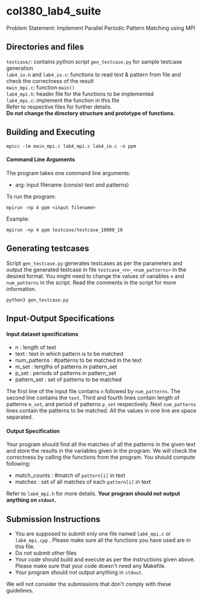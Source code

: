 # col380_lab4_suite
Problem Statement: Implement Parallel Periodic Pattern Matching using MPI

## Directories and files
`testcase/`: contains python script `gen_testcase.py` for sample testcase generation  
`lab4_io.h` and `lab4_io.c`: functions to read text & pattern from file and check the correctness of the result  
`main_mpi.c`: function `main()`  
`lab4_mpi.h`: header file for the functions to be implemented  
`lab4_mpi.c`: implement the function in this file  
Refer to respective files for further details.  
**Do not change the directory structure and prototype of functions.**

## Building and Executing
```
mpicc -lm main_mpi.c lab4_mpi.c lab4_io.c -o ppm
```
#### Command Line Arguments
The program takes one command line arguments:
- arg: input filename (consist text and patterns)  

To run the program:
```
mpirun -np 4 ppm <input filename>
```
Example:
```
mpirun -np 4 ppm testcase/testcase_10000_10
```

## Generating testcases
Script `gen_testcase.py` generates testcases as per the parameters and output the generated testcase in file `testcase_<n>_<num_patterns>` in the desired format. You might need to change the values of variables `n` and `num_patterns` in the script. Read the comments in the script for more information.
```
python3 gen_testcase.py
```

## Input-Output Specifications
#### Input dataset specifications
- n : length of text
- text : text in which pattern is to be matched
- num_patterns : #patterns to be matched in the text
- m_set : lengths of patterns in pattern_set
- p_set : periods of patterns in pattern_set
- pattern_set : set of patterns to be matched

The first line of the input file contains `n` followed by `num_patterns`. The second line contains the `text`. Third and fourth lines contain length of patterns `m_set`, and period of patterns `p_set` respectively. Next `num_patterns` lines contain the patterns to be matched. All the values in one line are space separated.  

#### Output Specification
Your program should find all the matches of all the patterns in the given text and store the results in the variables given in the program. We will check the correctness by calling the functions from the program. You should compute following:  
- match_counts : #match of `pattern[i]` in text
- matches : set of all matches of each `pattern[i]` in text

Refer to `lab4_mpi.h` for more details. **Your program should not output anything on `stdout`.**  

## Submission Instructions
- You are supposed to submit only one file named `lab4_mpi.c` or `lab4_mpi.cpp` . Please make sure all the functions you have used are in this file.
- Do not submit other files
- Your code should build and execute as per the instructions given above. Please make sure that your code doesn't need any Makefile.
- Your program should not output anything in `stdout`.

We will not consider the submissions that don't comply with these guidelines.
